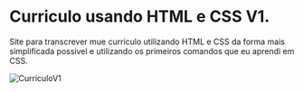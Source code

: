 <h1> Curriculo usando HTML e CSS V1. </h1>

Site para transcrever mue curriculo utilizando HTML e CSS da forma mais 
simplificada possivel e utilizando os primeiros comandos que eu aprendi em CSS.

<img src="https://i.postimg.cc/NFmT0H7R/Curriculo-V1-html.png" alt="CurriculoV1">
